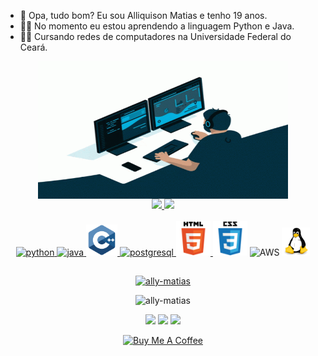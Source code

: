 - 👋 Opa, tudo bom? Eu sou Alliquison Matias e tenho 19 anos.
- 🧑‍💻 No momento eu estou aprendendo a linguagem Python e Java.
- 🧑‍🎓 Cursando redes de computadores na Universidade Federal do Ceará.

<div align="center">
  <img align="center" alt="GIF" src="https://github.com/Ally-Matias/Ally-Matias/blob/27ecdea24a3432a93b1bae6c0d2372d580d294aa/ezgif.com-gif-maker.gif?raw=true" width="400" height="220" />
</div>
<div align="center">
  <a href="https://github.com/Ally-Matias">
  <img height="180em" src="https://github-readme-stats.vercel.app/api?username=Ally-Matias&show_icons=true&theme=gotham&include_all_commits=true&count_private=true"/>
  <img height="180em" src="https://github-readme-stats.vercel.app/api/top-langs/?username=Ally-Matias&layout=compact&langs_count=7&theme=gotham"/>
<div style="display: inline_block"><br> 
  <img src="https://www.vectorlogo.zone/logos/python/python-icon.svg" alt="python" width="50" height="50"/>
  <img src="https://www.vectorlogo.zone/logos/java/java-icon.svg" alt="java" width="61" height="61"/>  
  <img src="https://raw.githubusercontent.com/github/explore/180320cffc25f4ed1bbdfd33d4db3a66eeeeb358/topics/cpp/cpp.png" width=50px height=50px>
  <img src="https://www.vectorlogo.zone/logos/postgresql/postgresql-icon.svg" alt="postgresql" width="50" height="50"/>
  <a href="https://www.w3.org/html/" target="_blank"> <img src="https://raw.githubusercontent.com/devicons/devicon/master/icons/html5/html5-original-wordmark.svg" alt="html5" width="55" height="55"/> </a>
  <img src="https://raw.githubusercontent.com/devicons/devicon/master/icons/css3/css3-original-wordmark.svg" alt="css3" width="55" height="55"/> </a>
  <img title="AWS" alt="AWS" src="https://raw.githubusercontent.com/Thomas-George-T/Thomas-George-T/master/assets/aws.svg" width="60" height="40" />
  <a href="https://www.linux.org/" target="_blank"> <img src="https://raw.githubusercontent.com/devicons/devicon/master/icons/linux/linux-original.svg" alt="linux" width="45" height="45"/> </a>   
  </div>

  ##

<p align="center"> <a href="https://github.com/ryo-ma/github-profile-trophy"><img src="https://github-profile-trophy.vercel.app/?username=ally-matias&theme=darkhub" alt="ally-matias" /></a> </p>

<p align="center"> <img src="https://komarev.com/ghpvc/?username=ally-matias&label=Profile%20views&color=0e75b6&style=flat" alt="ally-matias" /> </p>

  <a href="https://instagram.com/ally_matiias" target="_blank"><img src="https://img.shields.io/badge/-Instagram-%23E4405F?style=for-the-badge&logo=instagram&logoColor=white" target="_blank"></a>
  <a href = "mailto:allyquison.matias@gmail.com"><img src="https://img.shields.io/badge/-Gmail-%23333?style=for-the-badge&logo=gmail&logoColor=white" target="_blank"></a>
  <a href="https://www.linkedin.com/in/alliquison-matias-519092206" target="_blank"><img src="https://img.shields.io/badge/-LinkedIn-%230077B5?style=for-the-badge&logo=linkedin&logoColor=white" target="_blank"></a> 

<a href="https://www.buymeacoffee.com/allyquisonm" target="_blank"><img src="https://bmc-cdn.nyc3.digitaloceanspaces.com/BMC-button-images/custom_images/black_img.png" alt="Buy Me A Coffee" style="height: auto !important;width: auto !important;" ></a>
